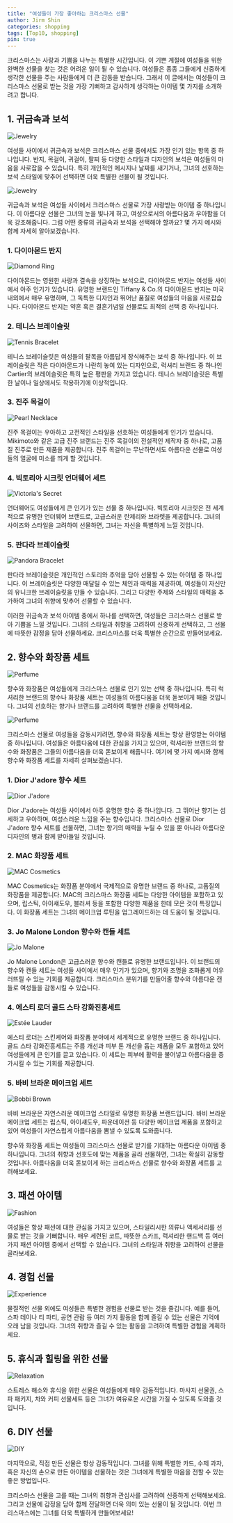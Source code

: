 ```yaml
---
title: "여성들이 가장 좋아하는 크리스마스 선물"
author: Jirm Shin
categories: shopping
tags: [Top10, shopping]
pin: true
---
```


크리스마스는 사랑과 기쁨을 나누는 특별한 시간입니다. 이 기쁜 계절에 여성들을 위한 완벽한 선물을 찾는 것은 어려운 일이 될 수 있습니다. 여성들은 종종 그들에게 신중하게 생각한 선물을 주는 사람들에게 더 큰 감동을 받습니다. 그래서 이 글에서는 여성들이 크리스마스 선물로 받는 것을 가장 기뻐하고 감사하게 생각하는 아이템 몇 가지를 소개하려고 합니다.

## 1. **귀금속과 보석**

![Jewelry](https://source.unsplash.com/1600x900/?jewelry)

여성들 사이에서 귀금속과 보석은 크리스마스 선물 중에서도 가장 인기 있는 항목 중 하나입니다. 반지, 목걸이, 귀걸이, 팔찌 등 다양한 스타일과 디자인의 보석은 여성들의 마음을 사로잡을 수 있습니다. 특히 개인적인 메시지나 날짜를 새기거나, 그녀의 선호하는 보석 스타일에 맞추어 선택하면 더욱 특별한 선물이 될 것입니다.


![Jewelry](https://source.unsplash.com/1600x900/?jewelry)

귀금속과 보석은 여성들 사이에서 크리스마스 선물로 가장 사랑받는 아이템 중 하나입니다. 이 아름다운 선물은 그녀의 눈을 빛나게 하고, 여성으로서의 아름다움과 우아함을 더욱 강조해줍니다. 그럼 어떤 종류의 귀금속과 보석을 선택해야 할까요? 몇 가지 예시와 함께 자세히 알아보겠습니다.

### 1. 다이아몬드 반지

![Diamond Ring](https://source.unsplash.com/1600x900/?diamond-ring)

다이아몬드는 영원한 사랑과 결속을 상징하는 보석으로, 다이아몬드 반지는 여성들 사이에서 아주 인기가 있습니다. 유명한 브랜드인 Tiffany & Co.의 다이아몬드 반지는 미국 내외에서 매우 유명하며, 그 독특한 디자인과 뛰어난 품질로 여성들의 마음을 사로잡습니다. 다이아몬드 반지는 약혼 혹은 결혼기념일 선물로도 최적의 선택 중 하나입니다.

### 2. 테니스 브레이슬릿

![Tennis Bracelet](https://source.unsplash.com/1600x900/?tennis-bracelet)

테니스 브레이슬릿은 여성들의 팔목을 아름답게 장식해주는 보석 중 하나입니다. 이 브레이슬릿은 작은 다이아몬드가 나란히 놓여 있는 디자인으로, 럭셔리 브랜드 중 하나인 Cartier의 브레이슬릿은 특히 높은 평판을 가지고 있습니다. 테니스 브레이슬릿은 특별한 날이나 일상에서도 착용하기에 이상적입니다.

### 3. 진주 목걸이

![Pearl Necklace](https://source.unsplash.com/1600x900/?pearl-necklace)

진주 목걸이는 우아하고 고전적인 스타일을 선호하는 여성들에게 인기가 있습니다. Mikimoto와 같은 고급 진주 브랜드는 진주 목걸이의 전설적인 제작자 중 하나로, 고품질 진주로 만든 제품을 제공합니다. 진주 목걸이는 무난하면서도 아름다운 선물로 여성들의 얼굴에 미소를 띄게 할 것입니다.

### 4. 빅토리아 시크릿 언더웨어 세트

![Victoria's Secret](https://source.unsplash.com/1600x900/?victorias-secret)

언더웨어도 여성들에게 큰 인기가 있는 선물 중 하나입니다. 빅토리아 시크릿은 전 세계적으로 유명한 언더웨어 브랜드로, 고급스러운 란제리와 브라렛을 제공합니다. 그녀의 사이즈와 스타일을 고려하여 선물하면, 그녀는 자신을 특별하게 느낄 것입니다.

### 5. 판다라 브레이슬릿

![Pandora Bracelet](https://source.unsplash.com/1600x900/?pandora-bracelet)

판다라 브레이슬릿은 개인적인 스토리와 추억을 담아 선물할 수 있는 아이템 중 하나입니다. 이 브레이슬릿은 다양한 매달릴 수 있는 체인과 매력을 제공하여, 여성들이 자신만의 유니크한 브레이슬릿을 만들 수 있습니다. 그리고 다양한 주제와 스타일의 매력을 추가하여 그녀의 취향에 맞추어 선물할 수 있습니다.

이러한 귀금속과 보석 아이템 중에서 하나를 선택하면, 여성들은 크리스마스 선물로 받아 기쁨을 느낄 것입니다. 그녀의 스타일과 취향을 고려하여 신중하게 선택하고, 그 선물에 따뜻한 감정을 담아 선물하세요. 크리스마스를 더욱 특별한 순간으로 만들어보세요.

## 2. **향수와 화장품 세트**

![Perfume](https://source.unsplash.com/1600x900/?perfume)

향수와 화장품은 여성들에게 크리스마스 선물로 인기 있는 선택 중 하나입니다. 특히 럭셔리한 브랜드의 향수나 화장품 세트는 여성들의 아름다움을 더욱 돋보이게 해줄 것입니다. 그녀의 선호하는 향기나 브랜드를 고려하여 특별한 선물을 선택하세요.


![Perfume](https://source.unsplash.com/1600x900/?perfume)

크리스마스 선물로 여성들을 감동시키려면, 향수와 화장품 세트는 항상 환영받는 아이템 중 하나입니다. 여성들은 아름다움에 대한 관심을 가지고 있으며, 럭셔리한 브랜드의 향수와 화장품은 그들의 아름다움을 더욱 돋보이게 해줍니다. 여기에 몇 가지 예시와 함께 향수와 화장품 세트를 자세히 살펴보겠습니다.

### 1. **Dior J'adore 향수 세트**

![Dior J'adore](https://source.unsplash.com/1600x900/?dior-jadore)

Dior J'adore는 여성들 사이에서 아주 유명한 향수 중 하나입니다. 그 뛰어난 향기는 섬세하고 우아하며, 여성스러운 느낌을 주는 향수입니다. 크리스마스 선물로 Dior J'adore 향수 세트를 선물하면, 그녀는 향기의 매력을 누릴 수 있을 뿐 아니라 아름다운 디자인의 병과 함께 받아들일 것입니다.

### 2. **MAC 화장품 세트**

![MAC Cosmetics](https://source.unsplash.com/1600x900/?mac-cosmetics)

MAC Cosmetics는 화장품 분야에서 국제적으로 유명한 브랜드 중 하나로, 고품질의 화장품을 제공합니다. MAC의 크리스마스 화장품 세트는 다양한 아이템을 포함하고 있으며, 립스틱, 아이섀도우, 블러셔 등을 포함한 다양한 제품을 한데 모은 것이 특징입니다. 이 화장품 세트는 그녀의 메이크업 루틴을 업그레이드하는 데 도움이 될 것입니다.

### 3. **Jo Malone London 향수와 캔들 세트**

![Jo Malone](https://source.unsplash.com/1600x900/?jo-malone)

Jo Malone London은 고급스러운 향수와 캔들로 유명한 브랜드입니다. 이 브랜드의 향수와 캔들 세트는 여성들 사이에서 매우 인기가 있으며, 향기와 조명을 조화롭게 어우러뜨릴 수 있는 기회를 제공합니다. 크리스마스 분위기를 만들어줄 향수와 아름다운 캔들로 여성들을 감동시킬 수 있습니다.

### 4. **에스티 로더 골드 스타 강화진흥세트**

![Estée Lauder](https://source.unsplash.com/1600x900/?estee-lauder)

에스티 로더는 스킨케어와 화장품 분야에서 세계적으로 유명한 브랜드 중 하나입니다. 골드 스타 강화진흥세트는 주름 개선과 피부 톤 개선을 돕는 제품을 모두 포함하고 있어 여성들에게 큰 인기를 끌고 있습니다. 이 세트는 피부에 활력을 불어넣고 아름다움을 증가시킬 수 있는 기회를 제공합니다.

### 5. **바비 브라운 메이크업 세트**

![Bobbi Brown](https://source.unsplash.com/1600x900/?bobbi-brown)

바비 브라운은 자연스러운 메이크업 스타일로 유명한 화장품 브랜드입니다. 바비 브라운 메이크업 세트는 립스틱, 아이섀도우, 파운데이션 등 다양한 메이크업 제품을 포함하고 있어 여성들이 자연스럽게 아름다움을 뽐낼 수 있도록 도와줍니다. 

향수와 화장품 세트는 여성들이 크리스마스 선물로 받기를 기대하는 아름다운 아이템 중 하나입니다. 그녀의 취향과 선호도에 맞는 제품을 골라 선물하면, 그녀는 확실히 감동할 것입니다. 아름다움을 더욱 돋보이게 하는 크리스마스 선물로 향수와 화장품 세트를 고려해보세요.

## 3. **패션 아이템**

![Fashion](https://source.unsplash.com/1600x900/?fashion)

여성들은 항상 패션에 대한 관심을 가지고 있으며, 스타일리시한 의류나 액세서리를 선물로 받는 것을 기뻐합니다. 매우 세련된 코트, 따뜻한 스카프, 럭셔리한 핸드백 등 여러 가지 패션 아이템 중에서 선택할 수 있습니다. 그녀의 스타일과 취향을 고려하여 선물을 골라보세요.

## 4. **경험 선물**

![Experience](https://source.unsplash.com/1600x900/?experience)

물질적인 선물 외에도 여성들은 특별한 경험을 선물로 받는 것을 즐깁니다. 예를 들어, 스파 데이나 티 파티, 공연 관람 등 여러 가지 활동을 함께 즐길 수 있는 선물은 기억에 오래 남을 것입니다. 그녀의 취향과 즐길 수 있는 활동을 고려하여 특별한 경험을 계획하세요.

## 5. **휴식과 힐링을 위한 선물**

![Relaxation](https://source.unsplash.com/1600x900/?relaxation)

스트레스 해소와 휴식을 위한 선물은 여성들에게 매우 감동적입니다. 마사지 선물권, 스파 패키지, 차와 커피 선물세트 등은 그녀가 여유로운 시간을 가질 수 있도록 도와줄 것입니다.

## 6. **DIY 선물**

![DIY](https://source.unsplash.com/1600x900/?diy)

마지막으로, 직접 만든 선물은 항상 감동적입니다. 그녀를 위해 특별한 카드, 수제 과자, 혹은 자신의 손으로 만든 아이템을 선물하는 것은 그녀에게 특별한 마음을 전할 수 있는 좋은 방법입니다.

크리스마스 선물을 고를 때는 그녀의 취향과 관심사를 고려하여 신중하게 선택해보세요. 그리고 선물에 감정을 담아 함께 전달하면 더욱 의미 있는 선물이 될 것입니다. 이번 크리스마스에는 그녀를 더욱 특별하게 만들어보세요!
